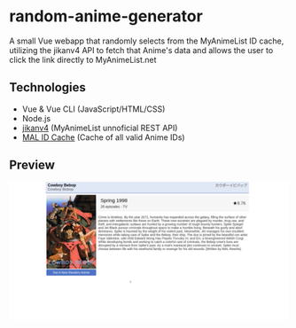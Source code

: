 # random-anime-generator
A small Vue webapp that randomly selects from the MyAnimeList ID cache, utilizing the jikanv4 API to fetch that Anime's data and allows the user to click the link directly to MyAnimeList.net  

## Technologies
* Vue & Vue CLI (JavaScript/HTML/CSS)
* Node.js
* [jikanv4](https://github.com/jikan-me) (MyAnimeList unnoficial REST API)
* [MAL ID Cache](https://github.com/seanbreckenridge/mal-id-cache) (Cache of all valid Anime IDs)

## Preview

![](https://github.com/gitSuki/public/blob/main/VirtualBoxVM_6NKTojAGGq.gif)
